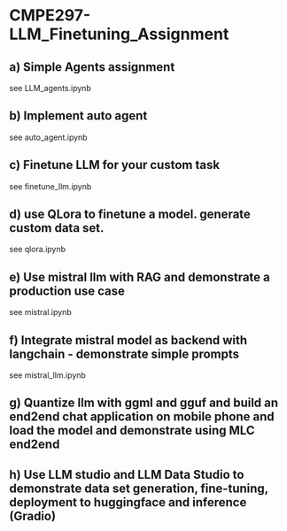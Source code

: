 # CMPE297-LLM_Finetuning_Assignment

## a) Simple Agents assignment
see LLM_agents.ipynb

## b) Implement auto agent
see auto_agent.ipynb

## c) Finetune LLM for your custom task
see finetune_llm.ipynb

## d) use QLora to finetune a model. generate custom data set.
see qlora.ipynb

## e) Use mistral llm with RAG and demonstrate a production use case
see mistral.ipynb

## f) Integrate mistral model as backend with langchain - demonstrate simple prompts
see mistral_llm.ipynb

## g) Quantize llm with ggml and gguf and build an end2end chat application on mobile phone and load the model and demonstrate using MLC end2end

## h) Use LLM studio and LLM Data Studio to demonstrate data set generation, fine-tuning, deployment to huggingface and inference (Gradio)
